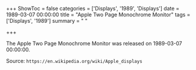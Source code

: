 +++
ShowToc = false
categories = ['Displays', '1989', 'Displays']
date = 1989-03-07 00:00:00
title = "Apple Two Page Monochrome Monitor"
tags = ['Displays', '1989']
summary = " "

+++

The Apple Two Page Monochrome Monitor was released on 1989-03-07 00:00:00.

Source: `https://en.wikipedia.org/wiki/Apple_displays`
